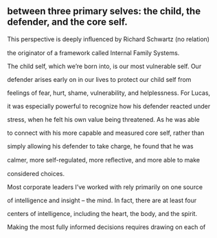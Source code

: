 ## between three primary selves: the child, the defender, and the core self.

This perspective is deeply inﬂuenced by Richard Schwartz (no relation)

the originator of a framework called Internal Family Systems.

The child self, which we’re born into, is our most vulnerable self. Our

defender arises early on in our lives to protect our child self from

feelings of fear, hurt, shame, vulnerability, and helplessness. For Lucas,

it was especially powerful to recognize how his defender reacted under

stress, when he felt his own value being threatened. As he was able

to connect with his more capable and measured core self, rather than

simply allowing his defender to take charge, he found that he was

calmer, more self-regulated, more reﬂective, and more able to make

considered choices.

Most corporate leaders I’ve worked with rely primarily on one source

of intelligence and insight – the mind. In fact, there are at least four

centers of intelligence, including the heart, the body, and the spirit.

Making the most fully informed decisions requires drawing on each of